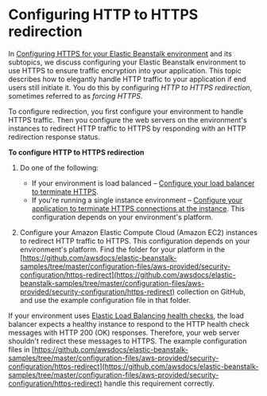 # Configuring HTTP to HTTPS redirection<a name="configuring-https-httpredirect"></a>

In [Configuring HTTPS for your Elastic Beanstalk environment](configuring-https.md) and its subtopics, we discuss configuring your Elastic Beanstalk environment to use HTTPS to ensure traffic encryption into your application\. This topic describes how to elegantly handle HTTP traffic to your application if end users still initiate it\. You do this by configuring *HTTP to HTTPS redirection*, sometimes referred to as *forcing HTTPS*\.

To configure redirection, you first configure your environment to handle HTTPS traffic\. Then you configure the web servers on the environment's instances to redirect HTTP traffic to HTTPS by responding with an HTTP redirection response status\.

**To configure HTTP to HTTPS redirection**

1. Do one of the following:
   + If your environment is load balanced – [Configure your load balancer to terminate HTTPS](configuring-https-elb.md)\.
   + If you're running a single instance environment – [Configure your application to terminate HTTPS connections at the instance](https-singleinstance.md)\. This configuration depends on your environment's platform\.

1. Configure your Amazon Elastic Compute Cloud \(Amazon EC2\) instances to redirect HTTP traffic to HTTPS\. This configuration depends on your environment's platform\. Find the folder for your platform in the [https://github.com/awsdocs/elastic-beanstalk-samples/tree/master/configuration-files/aws-provided/security-configuration/https-redirect](https://github.com/awsdocs/elastic-beanstalk-samples/tree/master/configuration-files/aws-provided/security-configuration/https-redirect) collection on GitHub, and use the example configuration file in that folder\.

If your environment uses [Elastic Load Balancing health checks](using-features.healthstatus.md#using-features.healthstatus.understanding), the load balancer expects a healthy instance to respond to the HTTP health check messages with HTTP 200 \(OK\) responses\. Therefore, your web server shouldn't redirect these messages to HTTPS\. The example configuration files in [https://github.com/awsdocs/elastic-beanstalk-samples/tree/master/configuration-files/aws-provided/security-configuration/https-redirect](https://github.com/awsdocs/elastic-beanstalk-samples/tree/master/configuration-files/aws-provided/security-configuration/https-redirect) handle this requirement correctly\.